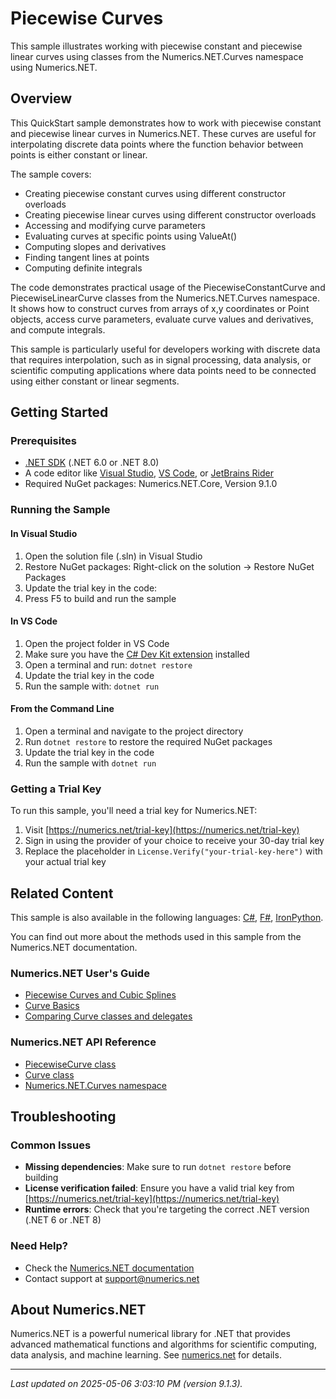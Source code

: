 # Piecewise Curves

This sample illustrates working with piecewise constant and piecewise linear curves using classes from the Numerics.NET.Curves namespace using Numerics.NET.

## Overview

This QuickStart sample demonstrates how to work with piecewise constant and piecewise linear curves in 
Numerics.NET. These curves are useful for interpolating discrete data points where the function behavior 
between points is either constant or linear.

The sample covers:
- Creating piecewise constant curves using different constructor overloads
- Creating piecewise linear curves using different constructor overloads 
- Accessing and modifying curve parameters
- Evaluating curves at specific points using ValueAt()
- Computing slopes and derivatives
- Finding tangent lines at points
- Computing definite integrals

The code demonstrates practical usage of the PiecewiseConstantCurve and PiecewiseLinearCurve classes from
the Numerics.NET.Curves namespace. It shows how to construct curves from arrays of x,y coordinates or
Point objects, access curve parameters, evaluate curve values and derivatives, and compute integrals.

This sample is particularly useful for developers working with discrete data that requires interpolation,
such as in signal processing, data analysis, or scientific computing applications where data points need
to be connected using either constant or linear segments.


## Getting Started

### Prerequisites

- [.NET SDK](https://dotnet.microsoft.com/download) (.NET 6.0 or .NET 8.0)
- A code editor like [Visual Studio](https://visualstudio.microsoft.com/), [VS Code](https://code.visualstudio.com/), or [JetBrains Rider](https://www.jetbrains.com/rider/)
- Required NuGet packages: Numerics.NET.Core, Version 9.1.0

### Running the Sample

#### In Visual Studio
1. Open the solution file (.sln) in Visual Studio
2. Restore NuGet packages: Right-click on the solution → Restore NuGet Packages
3. Update the trial key in the code:
4. Press F5 to build and run the sample

#### In VS Code

1. Open the project folder in VS Code
2. Make sure you have the [C# Dev Kit extension](https://marketplace.visualstudio.com/items?itemName=ms-dotnettools.csdevkit) installed
3. Open a terminal and run: `dotnet restore`
4. Update the trial key in the code 
5. Run the sample with: `dotnet run`

#### From the Command Line

1. Open a terminal and navigate to the project directory
2. Run `dotnet restore` to restore the required NuGet packages
3. Update the trial key in the code
4. Run the sample with `dotnet run`

### Getting a Trial Key

To run this sample, you'll need a trial key for Numerics.NET:

1. Visit [https://numerics.net/trial-key](https://numerics.net/trial-key)
2. Sign in using the provider of your choice to receive your 30-day trial key
3. Replace the placeholder in `License.Verify("your-trial-key-here")` with your actual trial key

## Related Content

This sample is also available in the following languages: 
[C#](https://github.com/NumericsDotNet/quickstart-csharp/tree/net6.0/mathematics/curve-fitting-and-interpolation/piecewise-curves), [F#](https://github.com/NumericsDotNet/quickstart-fsharp/tree/net6.0/mathematics/curve-fitting-and-interpolation/piecewise-curves), [IronPython](https://github.com/NumericsDotNet/quickstart-ironpython/tree/net6.0/mathematics/curve-fitting-and-interpolation/piecewise-curves).

You can find out more about the methods used in this sample from the Numerics.NET documentation.

### Numerics.NET User's Guide

- [Piecewise Curves and Cubic Splines](https://numerics.net/documentation/latest/mathematics/curves-and-interpolation/piecewise-curves-and-cubic-splines)
- [Curve Basics](https://numerics.net/documentation/latest/mathematics/curves-and-interpolation/curve-basics)
- [Comparing Curve classes and delegates](https://numerics.net/documentation/latest/mathematics/curves-and-interpolation/comparing-curve-classes-and-delegates)

### Numerics.NET API Reference

- [PiecewiseCurve class](https://numerics.net/documentation/latest/reference/numerics.net.curves.piecewisecurve)
- [Curve class](https://numerics.net/documentation/latest/reference/numerics.net.curves.curve)
- [Numerics.NET.Curves namespace](https://numerics.net/documentation/latest/reference/numerics.net.curves)


## Troubleshooting

### Common Issues

- **Missing dependencies**: Make sure to run `dotnet restore` before building
- **License verification failed**: Ensure you have a valid trial key from [https://numerics.net/trial-key](https://numerics.net/trial-key)
- **Runtime errors**: Check that you're targeting the correct .NET version (.NET 6 or .NET 8)

### Need Help?

- Check the [Numerics.NET documentation](https://numerics.net/documentation/)
- Contact support at [support@numerics.net](mailto:support@numerics.net?subject=PiecewiseCurves%20QuickStart%20Sample%20%28Visual+Basic%29)

## About Numerics.NET

Numerics.NET is a powerful numerical library for .NET that provides advanced mathematical 
functions and algorithms for scientific computing, data analysis, and machine learning.
See [numerics.net](https://numerics.net) for details.

---

_Last updated on 2025-05-06 3:03:10 PM (version 9.1.3)._
